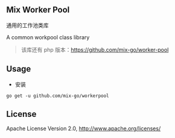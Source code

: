 ## Mix Worker Pool

通用的工作池类库

A common workpool class library

> 该库还有 php 版本：https://github.com/mix-go/worker-pool

## Usage

- 安装

```
go get -u github.com/mix-go/workerpool
```

## License

Apache License Version 2.0, http://www.apache.org/licenses/
